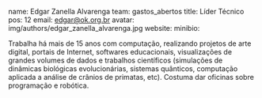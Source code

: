name: Edgar Zanella Alvarenga
team: gastos_abertos
title: Líder Técnico
pos: 12
email: edgar@ok.org.br
avatar: img/authors/edgar_zanella_alvarenga.jpg
website:
minibio:

Trabalha há mais de 15 anos com computação, realizando projetos de arte digital, portais de Internet, softwares educacionais, visualizações de grandes volumes de dados e trabalhos científicos (simulações de dinâmicas biológicas evolucionárias, sistemas quânticos, computação aplicada a análise de crânios de primatas, etc). Costuma dar oficinas sobre programação e robótica.
